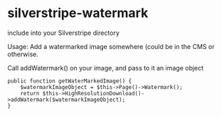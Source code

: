 # silverstripe-watermark

include into your Silverstripe directory

Usage: Add a watermarked image somewhere (could be in the CMS or otherwise.

Call addWatermark() on your image, and pass to it an image object

```
public function getWaterMarkedImage() {
	$watermarkImageObject = $this->Page()->Watermark();
	return $this->HighResolutionDownload()->addWatermark($watermarkImageObject);
}
```
